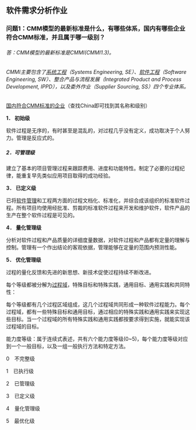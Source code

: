 ## 软件需求分析作业

### 问题1：CMM模型的最新标准是什么，有哪些体系，国内有哪些企业符合CMM标准，并且属于哪一级别？

###### *答：*CMM模型的最新标准是*CMMI*(CMMI1.3)。

###### CMMI主要包含了[系统工程](https://zh.wikipedia.org/wiki/%E7%B3%BB%E7%B5%B1%E5%B7%A5%E7%A8%8B)（Systems Engineering, SE）、[软件工程](https://zh.wikipedia.org/wiki/%E8%BB%9F%E9%AB%94%E5%B7%A5%E7%A8%8B)（Software Engineering, SW）、整合产品与流程发展（Integrated Product and Process Development, IPPD），以及委外作业（Supplier Sourcing, SS）四个专业体系。

[国内符合CMM标准的企业](http://www.cmmirz.com/)（查找China即可找到其名称和级别）

[^等级划分]:  

**1． 初始级**

软件过程是无序的，有时甚至是混乱的，对过程几乎没有定义，成功取决于个人努力。管理是反应式的。

##### **2．可管理级**

建立了基本的项目管理过程来跟踪费用、进度和功能特性。制定了必要的过程纪律，能重复早先类似应用项目取得的成功经验。

**3． 已定义级**

已将[软件管理](https://baike.baidu.com/item/%E8%BD%AF%E4%BB%B6%E7%AE%A1%E7%90%86)和工程两方面的过程文档化、标准化，并综合成该组织的标准软件过程。所有项目均使用经批准、剪裁的标准软件过程来开发和维护软件，软件产品的生产在整个软件过程是可见的。

**4． 量化管理级**

分析对软件过程和产品质量的详细度量数据，对软件过程和产品都有定量的理解与控制。管理有一个作出结论的客观依据，管理能够在定量的范围内预测性能。

**5． 优化管理级**

过程的量化反馈和先进的新思想、新技术促使过程持续不断改进。

每个等级都被分解为[过程域](https://baike.baidu.com/item/%E8%BF%87%E7%A8%8B%E5%9F%9F)，特殊目标和特殊实践，通用目标、通用实践和共同特性：

每个等级都有几个过程区域组成，这几个过程域共同形成一种软件过程能力。每个过程域，都有一些特殊目标和通用目标，通过相应的特殊实践和通用实践来实现这些目标。当一个过程域的所有特殊实践和通用实践都按要求得到实施，就能实现该过程域的目标。

能力度等级：属于连续式表述，共有六个能力度等级(0~5)，每个能力度等级对应到一个一般目标，以及一组一般执行方法和特定方法。

0　不完整级

1　已执行级

2　已管理级

3　已定义级

4　量化管理级

5　最优化级














